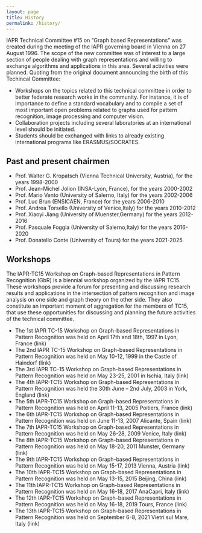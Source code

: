 ```yaml
---
layout: page
title: History
permalink: /history/
---
```


IAPR Technical Committee #15 on “Graph based Representations” was created during the meeting of the IAPR governing board in Vienna on 27 August 1996. The scope of the new committee was of interest to a large section of people dealing with graph representations and willing to exchange algorithms and applications in this area. Several activities were planned. Quoting from the original document announcing the birth of this Techincal Committee:

- Workshops on the topics related to this technical committee in order to better federate research works in the community. For instance, it is of importance to define a standard vocabulary and to compile a set of most important open problems related to graphs used for pattern recognition, image processing and computer vision.
- Collaboration projects including several laboratories at an international level should be initiated.
- Students should be exchanged with links to already existing international programs like ERASMUS/SOCRATES.

## Past and present chairmen

- Prof. Walter G. Kropatsch (Vienna Technical University, Austria), for the years 1998-2000
- Prof. Jean-Michel Jolion (INSA-Lyon, France), for the years 2000-2002
- Prof. Mario Vento (University of Salerno, Italy) for the years 2002-2006
- Prof. Luc Brun (ENSICAEN, France) for the years 2006-2010
- Prof. Andrea Torsello (University of Venice,Italy) for the years 2010-2012
- Prof. Xiaoyi Jiang (University of Muenster,Germany) for the years 2012-2016
- Prof. Pasquale Foggia (University of Salerno,Italy) for the years 2016-2020
- Prof. Donatello Conte (University of Tours) for the years 2021-2025.

## Workshops

The IAPR-TC15 Workshop on Graph-based Representations in Pattern Recognition (GbR) is a biennial workshop organized by the IAPR TC15. These workshops provide a forum for presenting and discussing research results and applications in the intersection of pattern recognition and image analysis on one side and graph theory on the other side. They also constitute an important moment of aggregation for the members of TC15, that use these opportunities for discussing and planning the future activities of the technical committee.


- The 1st IAPR TC-15 Workshop on Graph-based Representations in Pattern Recognition was held on April 17th and 18th, 1997 in Lyon, France (link)
- The 2nd IAPR TC-15 Workshop on Graph-based Representations in Pattern Recognition was held on May 10-12, 1999 in the Castle of Haindorf (link)
- The 3rd IAPR TC-15 Workshop on Graph-based Representations in Pattern Recognition was held on May 23-25, 2001 in Ischia, Italy (link)
- The 4th IAPR-TC15 Workshop on Graph-based Representations in Pattern Recognition was held the 30th June – 2nd July, 2003 in York, England (link)
- The 5th IAPR-TC15 Workshop on Graph-based Representations in Pattern Recognition was held on April 11-13, 2005 Poitiers, France (link)
- The 6th IAPR-TC15 Workshop on Graph-based Representations in Pattern Recognition was held on June 11-13, 2007 Alicante, Spain (link)
- The 7th IAPR-TC15 Workshop on Graph-based Representations in Pattern Recognition was held on May 26-28, 2009 Venice, Italy (link)
- The 8th IAPR-TC15 Workshop on Graph-based Representations in Pattern Recognition was held on May 18-20, 2011 Munster, Germany (link)
- The 9th IAPR-TC15 Workshop on Graph-based Representations in Pattern Recognition was held on May 15-17, 2013 Vienna, Austria (link)
- The 10th IAPR-TC15 Workshop on Graph-based Representations in Pattern Recognition was held on May 13-15, 2015 Beijing, China (link)
- The 11th IAPR-TC15 Workshop on Graph-based Representations in Pattern Recognition was held on May 16-18, 2017 AnaCapri, Italy (link)
- The 12th IAPR-TC15 Workshop on Graph-based Representations in Pattern Recognition was held on May 16-18, 2019 Tours, France (link)
- The 13th IAPR-TC15 Workshop on Graph-based Representations in Pattern Recognition was held on September 6-8, 2021 Vietri sul Mare, Italy (link)
